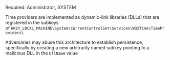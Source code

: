 Required: Administrator, SYSTEM

Time providers are implemented as dynamic-link libraries (DLLs) that are registered in the subkeys of `HKEY_LOCAL_MACHINE\System\CurrentControlSet\Services\W32Time\TimeProviders\`

Adversaries may abuse this architecture to establish persistence, specifically by creating a new arbitrarily named subkey pointing to a malicious DLL in the `DllName` value


